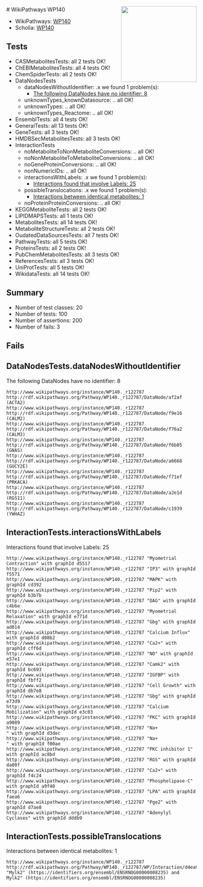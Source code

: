 <img style="float: right; width: 200px" src="https://upload.wikimedia.org/wikipedia/commons/thumb/8/83/Wplogo_with_text_500.png/640px-Wplogo_with_text_500.png" />
# WikiPathways WP140

* WikiPathways: [WP140](https://identifiers.org/wikipathways:WP140)
* Scholia: [WP140](https://scholia.toolforge.org/wikipathways/WP140)
## Tests
* CASMetabolitesTests: all 2 tests OK!
* ChEBIMetabolitesTests: all 4 tests OK!
* ChemSpiderTests: all 2 tests OK!
* DataNodesTests
    * dataNodesWithoutIdentifier: .x we found 1 problem(s):
        * [The following DataNodes have no identifier: 8](#d2d32fa7)
    * unknownTypes_knownDatasource: .. all OK!
    * unknownTypes: .. all OK!
    * unknownTypes_Reactome: .. all OK!
* EnsemblTests: all 4 tests OK!
* GeneralTests: all 13 tests OK!
* GeneTests: all 3 tests OK!
* HMDBSecMetabolitesTests: all 3 tests OK!
* InteractionTests
    * noMetaboliteToNonMetaboliteConversions: .. all OK!
    * noNonMetaboliteToMetaboliteConversions: .. all OK!
    * noGeneProteinConversions: .. all OK!
    * nonNumericIDs: .. all OK!
    * interactionsWithLabels: .x we found 1 problem(s):
        * [Interactions found that involve Labels: 25](#fe97a8dc)
    * possibleTranslocations: .x we found 1 problem(s):
        * [Interactions between identical metabolites: 1](#d59038c4)
    * noProteinProteinConversions: .. all OK!
* KEGGMetaboliteTests: all 2 tests OK!
* LIPIDMAPSTests: all 1 tests OK!
* MetabolitesTests: all 14 tests OK!
* MetaboliteStructureTests: all 2 tests OK!
* OudatedDataSourcesTests: all 7 tests OK!
* PathwayTests: all 5 tests OK!
* ProteinsTests: all 2 tests OK!
* PubChemMetabolitesTests: all 3 tests OK!
* ReferencesTests: all 3 tests OK!
* UniProtTests: all 5 tests OK!
* WikidataTests: all 14 tests OK!


## Summary

* Number of test classes: 20
* Number of tests: 100
* Number of assertions: 200
* Number of fails: 3

## Fails

<a name="d2d32fa7" />

## DataNodesTests.dataNodesWithoutIdentifier

The following DataNodes have no identifier: 8
```
http://www.wikipathways.org/instance/WP140._r122787 http://rdf.wikipathways.org/Pathway/WP140._r122787/DataNode/af2af (ACTA2)
http://www.wikipathways.org/instance/WP140._r122787 http://rdf.wikipathways.org/Pathway/WP140._r122787/DataNode/f9e16 (CALM2)
http://www.wikipathways.org/instance/WP140._r122787 http://rdf.wikipathways.org/Pathway/WP140._r122787/DataNode/f76a2 (CALM3)
http://www.wikipathways.org/instance/WP140._r122787 http://rdf.wikipathways.org/Pathway/WP140._r122787/DataNode/f6b05 (GNAS)
http://www.wikipathways.org/instance/WP140._r122787 http://rdf.wikipathways.org/Pathway/WP140._r122787/DataNode/a6668 (GUCY2E)
http://www.wikipathways.org/instance/WP140._r122787 http://rdf.wikipathways.org/Pathway/WP140._r122787/DataNode/f71ef (PRKACA)
http://www.wikipathways.org/instance/WP140._r122787 http://rdf.wikipathways.org/Pathway/WP140._r122787/DataNode/a2e1d (RGS11)
http://www.wikipathways.org/instance/WP140._r122787 http://rdf.wikipathways.org/Pathway/WP140._r122787/DataNode/c1939 (YWHAZ)
```

<a name="fe97a8dc" />

## InteractionTests.interactionsWithLabels

Interactions found that involve Labels: 25
```
http://www.wikipathways.org/instance/WP140._r122787 "Myometrial Contraction" with graphId d5517
http://www.wikipathways.org/instance/WP140._r122787 "IP3" with graphId f5571
http://www.wikipathways.org/instance/WP140._r122787 "MAPK" with graphId cd392
http://www.wikipathways.org/instance/WP140._r122787 "Pip2" with graphId b3b7b
http://www.wikipathways.org/instance/WP140._r122787 "DAG" with graphId c4b6e
http://www.wikipathways.org/instance/WP140._r122787 "Myometrial Relaxation" with graphId e771d
http://www.wikipathways.org/instance/WP140._r122787 "Gbg" with graphId ad014
http://www.wikipathways.org/instance/WP140._r122787 "Calcium Influx" with graphId d08b2
http://www.wikipathways.org/instance/WP140._r122787 "Ca2+" with graphId cff6d
http://www.wikipathways.org/instance/WP140._r122787 "NO" with graphId e57e1
http://www.wikipathways.org/instance/WP140._r122787 "Camk2" with graphId bc693
http://www.wikipathways.org/instance/WP140._r122787 "IGFBP" with graphId fbff2
http://www.wikipathways.org/instance/WP140._r122787 "Cell Growth" with graphId db7e8
http://www.wikipathways.org/instance/WP140._r122787 "Gbg" with graphId e73d9
http://www.wikipathways.org/instance/WP140._r122787 "Calcium Mobilization" with graphId e3c03
http://www.wikipathways.org/instance/WP140._r122787 "PKC" with graphId a9089
http://www.wikipathways.org/instance/WP140._r122787 "Na+
" with graphId d3dec
http://www.wikipathways.org/instance/WP140._r122787 "Na+
" with graphId f00ae
http://www.wikipathways.org/instance/WP140._r122787 "PKC inhibitor 1" with graphId ac8bd
http://www.wikipathways.org/instance/WP140._r122787 "RGS" with graphId da00f
http://www.wikipathways.org/instance/WP140._r122787 "Ca2+" with graphId f4c24
http://www.wikipathways.org/instance/WP140._r122787 "Phospholipase-C" with graphId a9f40
http://www.wikipathways.org/instance/WP140._r122787 "LPA" with graphId faea6
http://www.wikipathways.org/instance/WP140._r122787 "Pge2" with graphId d7ae8
http://www.wikipathways.org/instance/WP140._r122787 "Adenylyl Cyclases" with graphId dddb9
```

<a name="d59038c4" />

## InteractionTests.possibleTranslocations

Interactions between identical metabolites: 1
```
http://www.wikipathways.org/instance/WP140._r122787 http://rdf.wikipathways.org/Pathway/WP140._r122787/WP/Interaction/d4ea9 "Mylk2" (https://identifiers.org/ensembl/ENSRNOG00000008235) and 
Mylk2" (https://identifiers.org/ensembl/ENSRNOG00000008235)
```

